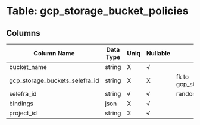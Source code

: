 # Table: gcp_storage_bucket_policies

## Columns 

|  Column Name   |  Data Type  | Uniq | Nullable | Description | 
|  ----  | ----  | ----  | ----  | ---- | 
| bucket_name | string | X | √ |  | 
| gcp_storage_buckets_selefra_id | string | X | X | fk to gcp_storage_buckets.selefra_id | 
| selefra_id | string | √ | √ | random id | 
| bindings | json | X | √ |  | 
| project_id | string | X | √ |  | 


